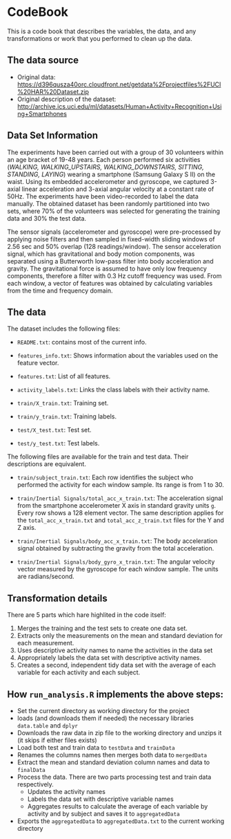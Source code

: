 # CodeBook

This is a code book that describes the variables, the data, and any transformations or work that you performed to clean up the data.

## The data source

* Original data: https://d396qusza40orc.cloudfront.net/getdata%2Fprojectfiles%2FUCI%20HAR%20Dataset.zip
* Original description of the dataset: http://archive.ics.uci.edu/ml/datasets/Human+Activity+Recognition+Using+Smartphones

## Data Set Information

The experiments have been carried out with a group of 30 volunteers within an age bracket of 19-48 years. Each person performed six activities (*WALKING, WALKING_UPSTAIRS, WALKING_DOWNSTAIRS, SITTING, STANDING, LAYING*) wearing a smartphone (Samsung Galaxy S II) on the waist. Using its embedded accelerometer and gyroscope, we captured 3-axial linear acceleration and 3-axial angular velocity at a constant rate of 50Hz. The experiments have been video-recorded to label the data manually. The obtained dataset has been randomly partitioned into two sets, where 70% of the volunteers was selected for generating the training data and 30% the test data.

The sensor signals (accelerometer and gyroscope) were pre-processed by applying noise filters and then sampled in fixed-width sliding windows of 2.56 sec and 50% overlap (128 readings/window). The sensor acceleration signal, which has gravitational and body motion components, was separated using a Butterworth low-pass filter into body acceleration and gravity. The gravitational force is assumed to have only low frequency components, therefore a filter with 0.3 Hz cutoff frequency was used. From each window, a vector of features was obtained by calculating variables from the time and frequency domain.

## The data

The dataset includes the following files:

- ```README.txt```: contains most of the current info.

- ```features_info.txt```: Shows information about the variables used on the feature vector.

- ```features.txt```: List of all features.

- ```activity_labels.txt```: Links the class labels with their activity name.

- ```train/X_train.txt```: Training set.

- ```train/y_train.txt```: Training labels.

- ```test/X_test.txt```: Test set.

- ```test/y_test.txt```: Test labels.

The following files are available for the train and test data. Their descriptions are equivalent.

- ```train/subject_train.txt```: Each row identifies the subject who performed the activity for each window sample. Its range is from 1 to 30.

- ```train/Inertial Signals/total_acc_x_train.txt```: The acceleration signal from the smartphone accelerometer X axis in standard gravity units ```g```. Every row shows a 128 element vector. The same description applies for the ```total_acc_x_train.txt``` and ```total_acc_z_train.txt``` files for the Y and Z axis.

- ```train/Inertial Signals/body_acc_x_train.txt```: The body acceleration signal obtained by subtracting the gravity from the total acceleration.

- ```train/Inertial Signals/body_gyro_x_train.txt```: The angular velocity vector measured by the gyroscope for each window sample. The units are radians/second.


## Transformation details

There are 5 parts which hare highlited in the code itself:

1. Merges the training and the test sets to create one data set.
2. Extracts only the measurements on the mean and standard deviation for each measurement.
3. Uses descriptive activity names to name the activities in the data set
4. Appropriately labels the data set with descriptive activity names.
5. Creates a second, independent tidy data set with the average of each variable for each activity and each subject.

## How ```run_analysis.R``` implements the above steps:

* Set the current directory as working directory for the project
* loads (and downloads them if needed) the necessary libraries ```data.table``` and ```dplyr```
* Downloads the raw data in zip file to the working directory and unzips it (it skips if either files exists)
* Load both test and train data to ```testData``` and ```trainData```
* Renames the columns names then merges both data to ```mergedData```
* Extract the mean and standard deviation column names and data to ```finalData```
* Process the data. There are two parts processing test and train data respectively.
  * Updates the activity names
  * Labels the data set with descriptive variable names
  * Aggregates results to calculate the average of each variable by activity and by subject and saves it to ```aggregatedData```
* Exports the ```aggregatedData``` to ```aggregatedData.txt``` to the current working directory
